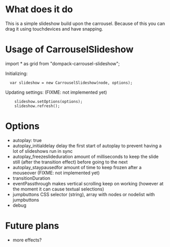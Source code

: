 # What does it do

This is a simple slideshow build upon the carrousel.
Because of this you can drag it using touchdevices and have snapping.


# Usage of CarrouselSlideshow

import * as grid from "dompack-carrousel-slideshow";

Initializing:

```
  var slideshow = new CarrouselSlideshow(node, options);
```

Updating settings:
(FIXME: not implemented yet)

```
    slideshow.setOptions(options);
    slideshow.refresh();
```


# Options

- autoplay:               true
- autoplay_initialdelay
  delay the first start of autoplay to prevent having a lot of slideshows run in sync
- autoplay_freezeslideduration
  amount of milliseconds to keep the slide still (after the transition effect) before going to the next
- autoplay_staypausedfor
  amount of time to keep frozen after a mouseover (FIXME: not implemented yet)
- transitionDuration
- eventPassthrough
  makes vertical scrolling keep on working (however at the moment it can cause textual selections)
- jumpbuttons
  CSS selector (string), array with nodes or nodelist with jumpbuttons
- debug


# Future plans

- more effects?
